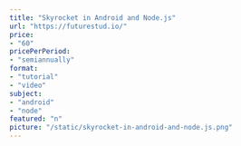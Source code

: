 ```yaml
---
title: "Skyrocket in Android and Node.js"
url: "https://futurestud.io/"
price: 
- "60"
pricePerPeriod: 
- "semiannually"
format: 
- "tutorial"
- "video"
subject: 
- "android"
- "node"
featured: "n"
picture: "/static/skyrocket-in-android-and-node.js.png"
---
```

